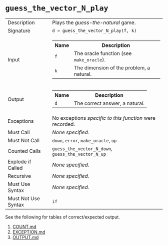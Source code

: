 
# `guess_the_vector_N_play`

<table><tr><td>Description</td><td>Plays the <em>guess-the-natural</em> game.</td></tr><tr><td>Signature</td><td><code>d&nbsp;=&nbsp;guess_the_vector_N_play(f,&nbsp;k)</code></td></tr><tr><td>Input</td><td><table><tr><th>Name</th><th>Description</th></tr><tr><td><code>f</code></td><td>The oracle function (see <code>make_oracle</code>).</td></tr><tr><td><code>k</code></td><td>The dimension of the problem, a natural.</td></tr></table></td></tr><tr><td>Output</td><td><table><tr><th>Name</th><th>Description</th></tr><tr><td><code>d</code></td><td>The correct answer, a natural.</td></tr></table></td></tr><tr><td>Exceptions</td><td>No exceptions <em>specific to this function</em> were recorded.</td></tr><tr><td>Must Call</td><td><em>None specified.</em></td></tr><tr><td>Must Not Call</td><td><code>down</code>, <code>error</code>, <code>make_oracle</code>, <code>up</code></td></tr><tr><td>Counted Calls</td><td><code>guess_the_vector_N_down</code>, <code>guess_the_vector_N_up</code></td></tr><tr><td>Explode if Called</td><td><em>None specified.</em></td></tr><tr><td>Recursive</td><td><em>None specified.</em></td></tr><tr><td>Must Use Syntax</td><td><em>None specified.</em></td></tr><tr><td>Must Not Use Syntax</td><td><code>if</code></td></tr></table>

See the following for tables of correct/expected output.

1. [COUNT.md](COUNT.md)
1. [EXCEPTION.md](EXCEPTION.md)
1. [OUTPUT.md](OUTPUT.md)


